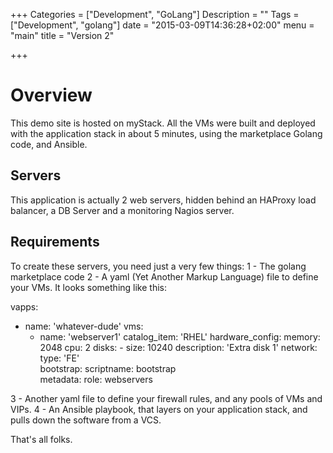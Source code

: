 +++
Categories = ["Development", "GoLang"]
Description = ""
Tags = ["Development", "golang"]
date = "2015-03-09T14:36:28+02:00"
menu = "main"
title = "Version 2"

+++

# Overview

This demo site is hosted on myStack. All the VMs were built and deployed with the application stack in about
5 minutes, using the marketplace Golang code, and Ansible. 

## Servers

This application is actually 2 web servers, hidden behind an HAProxy load balancer, a DB Server and a 
monitoring Nagios server.

## Requirements

To create these servers, you need just a very few things:
1 - The golang marketplace code
2 - A yaml (Yet Another Markup Language) file to define your VMs. It looks something like this:

vapps:
  - name: 'whatever-dude'
    vms:
      - name: 'webserver1'
        catalog_item: 'RHEL'
        hardware_config:
          memory: 2048
          cpu: 2
          disks:
            - size: 10240
              description: 'Extra disk 1'
        network:
          type: 'FE'       
        bootstrap:
          scriptname: bootstrap         
        metadata:
          role: webservers
 
3 - Another yaml file to define your firewall rules, and any pools of VMs and VIPs.
4 - An Ansible playbook, that layers on your application stack, and pulls down the software
from a VCS.

That's all folks.

